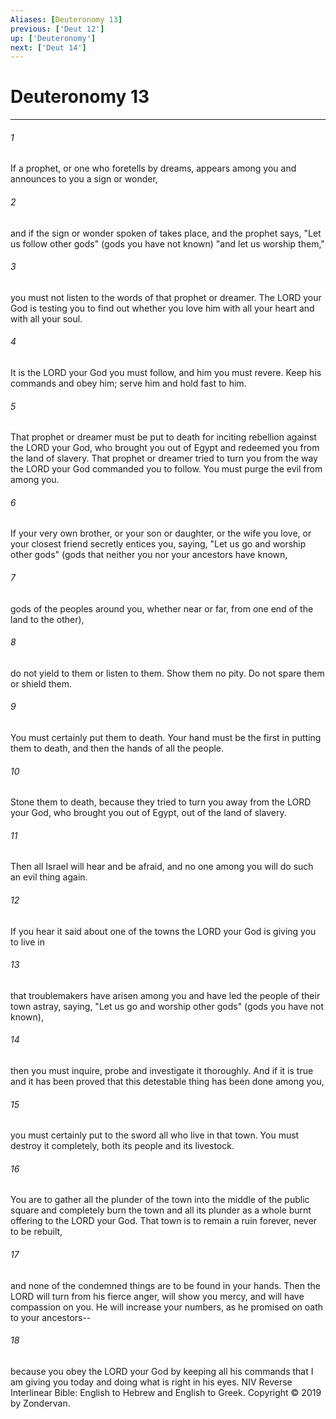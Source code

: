 ```yaml
---
Aliases: [Deuteronomy 13]
previous: ['Deut 12']
up: ['Deuteronomy']
next: ['Deut 14']
---
```

# Deuteronomy 13

***


###### 1 
If a prophet, or one who foretells by dreams, appears among you and announces to you a sign or wonder, 

###### 2 
and if the sign or wonder spoken of takes place, and the prophet says, "Let us follow other gods" (gods you have not known) "and let us worship them," 

###### 3 
you must not listen to the words of that prophet or dreamer. The LORD your God is testing you to find out whether you love him with all your heart and with all your soul. 

###### 4 
It is the LORD your God you must follow, and him you must revere. Keep his commands and obey him; serve him and hold fast to him. 

###### 5 
That prophet or dreamer must be put to death for inciting rebellion against the LORD your God, who brought you out of Egypt and redeemed you from the land of slavery. That prophet or dreamer tried to turn you from the way the LORD your God commanded you to follow. You must purge the evil from among you. 

###### 6 
If your very own brother, or your son or daughter, or the wife you love, or your closest friend secretly entices you, saying, "Let us go and worship other gods" (gods that neither you nor your ancestors have known, 

###### 7 
gods of the peoples around you, whether near or far, from one end of the land to the other), 

###### 8 
do not yield to them or listen to them. Show them no pity. Do not spare them or shield them. 

###### 9 
You must certainly put them to death. Your hand must be the first in putting them to death, and then the hands of all the people. 

###### 10 
Stone them to death, because they tried to turn you away from the LORD your God, who brought you out of Egypt, out of the land of slavery. 

###### 11 
Then all Israel will hear and be afraid, and no one among you will do such an evil thing again. 

###### 12 
If you hear it said about one of the towns the LORD your God is giving you to live in 

###### 13 
that troublemakers have arisen among you and have led the people of their town astray, saying, "Let us go and worship other gods" (gods you have not known), 

###### 14 
then you must inquire, probe and investigate it thoroughly. And if it is true and it has been proved that this detestable thing has been done among you, 

###### 15 
you must certainly put to the sword all who live in that town. You must destroy it completely, both its people and its livestock. 

###### 16 
You are to gather all the plunder of the town into the middle of the public square and completely burn the town and all its plunder as a whole burnt offering to the LORD your God. That town is to remain a ruin forever, never to be rebuilt, 

###### 17 
and none of the condemned things are to be found in your hands. Then the LORD will turn from his fierce anger, will show you mercy, and will have compassion on you. He will increase your numbers, as he promised on oath to your ancestors-- 

###### 18 
because you obey the LORD your God by keeping all his commands that I am giving you today and doing what is right in his eyes. NIV Reverse Interlinear Bible: English to Hebrew and English to Greek. Copyright © 2019 by Zondervan.
